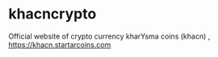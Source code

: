 # khacncrypto
Official website of crypto currency kharYsma coins (khacn) , https://khacn.startarcoins.com
